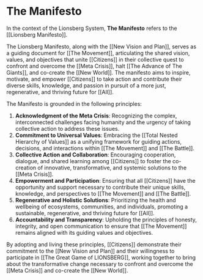 # The Manifesto

In the context of the Lionsberg System, **The Manifesto** refers to the [[Lionsberg Manifesto]]. 

The Lionsberg Manifesto, along with the [[New Vision and Plan]], serves as a guiding document for [[The Movement]], articulating the shared vision, values, and objectives that unite [[Citizens]] in their collective quest to confront and overcome the [[Meta Crisis]], halt [[The Advance of The Giants]], and co-create the [[New World]]. The manifesto aims to inspire, motivate, and empower [[Citizens]] to take action and contribute their diverse skills, knowledge, and passion in pursuit of a more just, regenerative, and thriving future for [[All]].

The Manifesto is grounded in the following principles:

1.  **Acknowledgment of the Meta Crisis**: Recognizing the complex, interconnected challenges facing humanity and the urgency of taking collective action to address these issues.
2.  **Commitment to Universal Values**: Embracing the [[Total Nested Hierarchy of Values]] as a unifying framework for guiding actions, decisions, and interactions within [[The Movement]] and [[The Battle]].
3.  **Collective Action and Collaboration**: Encouraging cooperation, dialogue, and shared learning among [[Citizens]] to foster the co-creation of innovative, transformative, and systemic solutions to the [[Meta Crisis]].
4.  **Empowerment and Participation**: Ensuring that all [[Citizens]] have the opportunity and support necessary to contribute their unique skills, knowledge, and perspectives to [[The Movement]] and [[The Battle]].
5.  **Regenerative and Holistic Solutions**: Prioritizing the health and wellbeing of ecosystems, communities, and individuals, promoting a sustainable, regenerative, and thriving future for [[All]].
6.  **Accountability and Transparency**: Upholding the principles of honesty, integrity, and open communication to ensure that [[The Movement]] remains aligned with its guiding values and objectives.

By adopting and living these principles, [[Citizens]] demonstrate their commitment to the [[New Vision and Plan]] and their willingness to participate in [[The Great Game of LIONSBERG]], working together to bring about the transformative change necessary to confront and overcome the [[Meta Crisis]] and co-create the [[New World]].